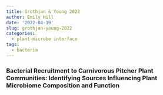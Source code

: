 ```yaml
---
title: Grothjan & Young 2022
author: Emily Hill
date: '2022-04-19'
slug: grothjan-young-2022
categories:
  - plant-microbe interface
tags:
  - bacteria
---
```


### Bacterial Recruitment to Carnivorous Pitcher Plant Communities: Identifying Sources Influencing Plant Microbiome Composition and Function



